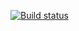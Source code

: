 [![Build status](https://ci.appveyor.com/api/projects/status/sccnbyl4apv22l3i/branch/main?svg=true)](https://ci.appveyor.com/project/DAP2106/postman-echo/branch/main)
